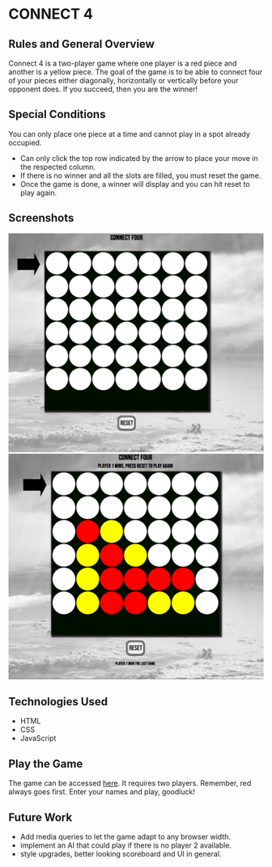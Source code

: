 # **CONNECT 4**

## Rules and General Overview

Connect 4 is a two-player game where one player is a red piece and another is a yellow piece. The goal of the game is to be able to connect four of your pieces either diagonally, horizontally or vertically before your opponent does. If you succeed, then you are the winner!

## Special Conditions

You can only place one piece at a time and cannot play in a spot already occupied.

- Can only click the top row indicated by the arrow to place your move in the respected column.
- If there is no winner and all the slots are filled, you must reset the game.
- Once the game is done, a winner will display and you can hit reset to play again.

## Screenshots

![Starting game board](img/starting.png)
![Final game board](img/final.png)

## Technologies Used

- HTML
- CSS
- JavaScript

## Play the Game

The game can be accessed [here](https://salmanghauri.github.io/Connect4/). It requires two players. Remember, red always goes first. Enter your names and play, goodluck!

## Future Work
- Add media queries to let the game adapt to any browser width.
- implement an AI that could play if there is no player 2 available. 
- style upgrades, better looking scoreboard and UI in general. 